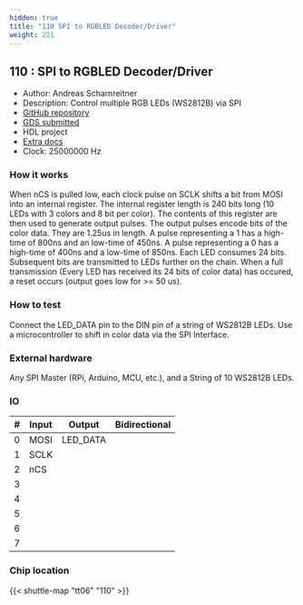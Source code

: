 ```yaml
---
hidden: true
title: "110 SPI to RGBLED Decoder/Driver"
weight: 221
---
```


## 110 : SPI to RGBLED Decoder/Driver

* Author: Andreas Scharnreitner
* Description: Control multiple RGB LEDs (WS2812B) via SPI
* [GitHub repository](https://github.com/schandreas/jku-tt06-spi-led)
* [GDS submitted](https://github.com/schandreas/jku-tt06-spi-led/actions/runs/8642842784)
* HDL project
* [Extra docs]()
* Clock: 25000000 Hz

<!---

This file is used to generate your project datasheet. Please fill in the information below and delete any unused
sections.

You can also include images in this folder and reference them in the markdown. Each image must be less than
512 kb in size, and the combined size of all images must be less than 1 MB.
-->


### How it works

When nCS is pulled low, each clock pulse on SCLK shifts a bit from MOSI into an internal register.
The internal register length is 240 bits long (10 LEDs with 3 colors and 8 bit per color).
The contents of this register are then used to generate output pulses.
The output pulses encode bits of the color data. They are 1.25us in length. A pulse representing a 1
has a high-time of 800ns and an low-time of 450ns. A pulse representing a 0 has a high-time of 400ns
and a low-time of 850ns.
Each LED consumes 24 bits. Subsequent bits are transmitted to LEDs further on the chain.
When a full transmission (Every LED has received its 24 bits of color data) has occured, a reset occurs
(output goes low for >= 50 us).

### How to test

Connect the LED_DATA pin to the DIN pin of a string of WS2812B LEDs. Use a microcontroller to shift in
color data via the SPI Interface.

### External hardware

Any SPI Master (RPi, Arduino, MCU, etc.), and a String of 10 WS2812B LEDs.


### IO

| #             | Input    | Output   | Bidirectional   |
| ------------- | -------- | -------- | --------------- |
| 0 | MOSI  | LED_DATA  |      |
| 1 | SCLK  |   |      |
| 2 | nCS  |   |      |
| 3 |   |   |      |
| 4 |   |   |      |
| 5 |   |   |      |
| 6 |   |   |      |
| 7 |   |   |      |


### Chip location

{{< shuttle-map "tt06" "110" >}}
